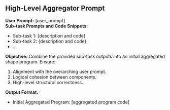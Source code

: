 ## High-Level Aggregator Prompt

**User Prompt:** {user_prompt}  
**Sub-task Prompts and Code Snippets:**  
- Sub-task 1: {description and code}  
- Sub-task 2: {description and code}  
- ...

**Objective:** Combine the provided sub-task outputs into an initial aggregated shape program. Ensure:
1. Alignment with the overarching user prompt.
2. Logical cohesion between components.
3. High-level structural correctness.

**Output Format:** 
- Initial Aggregated Program: [aggregated program code]